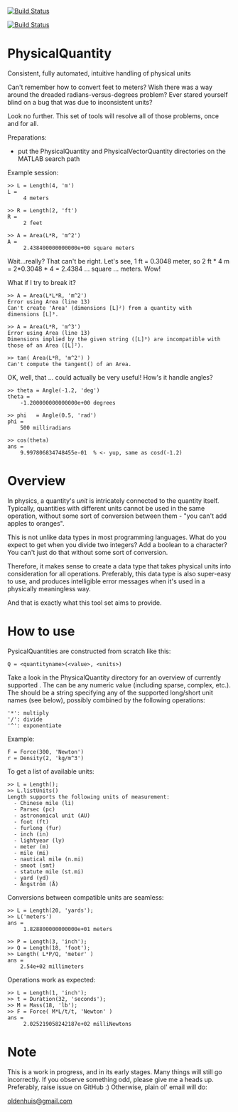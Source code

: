 [![Build Status](http://oldhouse.ddns.net:7575/buildStatus/icon?job=FEX+-+Physical+Quantity%2Fdevelop&subject=develop%20build%20duration%20${duration})](http://oldhouse.ddns.net:7575/job/FEX%20-%20Physical%20Quantity/)

[![Build Status](http://oldhouse.ddns.net:7575/buildStatus/icon?job=FEX+-+Physical+Quantity%2Fmaster&subject=master%20build%20duration%20${duration})](http://oldhouse.ddns.net:7575/job/FEX%20-%20Physical%20Quantity/)

# PhysicalQuantity

Consistent, fully automated, intuitive handling of physical units 


Can't remember how to convert feet to meters? 
Wish there was a way around the dreaded radians-versus-degrees problem?
Ever stared yourself blind on a bug that was due to inconsistent units?

Look no further. This set of tools will resolve all of those problems, 
once and for all. 

Preparations: 
- put the PhysicalQuantity and PhysicalVectorQuantity directories on the
  MATLAB search path

Example session: 

    >> L = Length(4, 'm')
    L = 
         4 meters 

    >> R = Length(2, 'ft')
    R = 
         2 feet 

    >> A = Area(L*R, 'm^2')
    A = 
         2.438400000000000e+00 square meters 

Wait...really? That can't be right. Let's see, 1 ft = 0.3048 meter, so
2 ft * 4 m = 2*0.3048 * 4 = 2.4384 ... square ... meters. Wow!

What if I try to break it?

    >> A = Area(L*L*R, 'm^2')
    Error using Area (line 13)
    Can't create 'Area' (dimensions [L]²) from a quantity with 
    dimensions [L]³. 

    >> A = Area(L*R, 'm^3')
    Error using Area (line 13)
    Dimensions implied by the given string ([L]³) are incompatible with 
    those of an Area ([L]²).

    >> tan( Area(L*R, 'm^2') )
    Can't compute the tangent() of an Area.

OK, well, that ... could actually be very useful! How's it handle angles? 

    >> theta = Angle(-1.2, 'deg')
    theta = 
        -1.200000000000000e+00 degrees 

    >> phi   = Angle(0.5, 'rad')
    phi = 
        500 milliradians 

    >> cos(theta)
    ans =
        9.997806834748455e-01  % <- yup, same as cosd(-1.2)

# Overview

In physics, a quantity's *unit* is intricately connected to the quantity 
itself. Typically, quantities with different units cannot be used in the 
same operation, without some sort of conversion between them - "you can't
add apples to oranges". 

This is not unlike data types in most programming languages. What do you 
expect to get when you divide two integers? Add a boolean to a character? 
You can't just do that without some sort of conversion. 

Therefore, it makes sense to create a data type that takes physical 
units into consideration for all operations. Preferably, this data type 
is also super-easy to use, and produces intelligible error messages when 
it's used in a physically meaningless way. 

And that is exactly what this tool set aims to provide. 


# How to use 

PysicalQuantities are constructed from scratch like this:

    Q = <quantityname>(<value>, <units>)

Take a look in the PhysicalQuantity directory for an overview of currently 
supported <quantities>. The <value> can be any numeric value (including 
sparse, complex, etc.). The <units> should be a string specifying any of 
the supported long/short unit names (see below), possibly combined by the 
following operations: 

    '*': multiply
    '/': divide
    '^': exponentiate

Example: 

    F = Force(300, 'Newton')
    r = Density(2, 'kg/m^3')

To get a list of available units: 

    >> L = Length();
    >> L.listUnits()
    Length supports the following units of measurement:
      - Chinese mile (li)
      - Parsec (pc)
      - astronomical unit (AU)
      - foot (ft)
      - furlong (fur)
      - inch (in)
      - lightyear (ly)
      - meter (m)
      - mile (mi)
      - nautical mile (n.mi)
      - smoot (smt)
      - statute mile (st.mi)
      - yard (yd)
      - Ångström (Å)
    

Conversions between compatible units are seamless: 

    >> L = Length(20, 'yards');
    >> L('meters')
    ans = 
         1.828800000000000e+01 meters 

    >> P = Length(3, 'inch');
    >> Q = Length(18, 'foot');
    >> Length( L*P/Q, 'meter' )
    ans = 
        2.54e+02 millimeters 

Operations work as expected: 

    >> L = Length(1, 'inch');
    >> t = Duration(32, 'seconds');
    >> M = Mass(18, 'lb');
    >> F = Force( M*L/t/t, 'Newton' )
    ans = 
         2.025219058242187e+02 milliNewtons 



# Note

This is a work in progress, and in its early stages. Many things will still
go incorrectly. If you observe something odd, please give me a heads up. 
Preferably, raise issue on GitHub :) Otherwise, plain ol' email will do: 

oldenhuis@gmail.com
